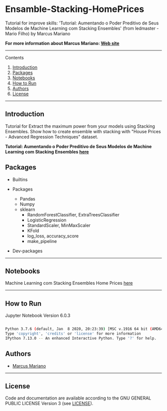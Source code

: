 # Ensamble-Stacking-HomePrices


Tutorial for improve skills: 'Tutorial: Aumentando o Poder Preditivo de Seus Modelos de Machine Learning com Stacking Ensembles' (from ledmaster - Mario Filho) by Marcus Mariano

**For more information about Marcus Mariano: [Web site](https://marcusmariano.github.io/mmariano/)**  

---

Contents 


1. [Introduction](#introduction)
1. [Packages](#packages)
1. [Notebooks](#notebook)
1. [How to Run](#how-to-run)
1. [Authors](#authors)
1. [License](#license)


---

## Introduction


Tutorial for Extract the maximum power from your models using Stacking Ensembles. Show how to create ensemble with stacking with "House Prices - Advanced Regression Techniques" dataset.


**Tutorial: Aumentando o Poder Preditivo de Seus Modelos de Machine Learning com Stacking Ensembles [here](https://github.com/ledmaster/TutorialEnsemble/blob/master/HomePrices.ipynb)**

## Packages

- Builtins    

- Packages
    - Pandas
    - Numpy    
    - sklearn
        - RandomForestClassifier, ExtraTreesClassifier
        - LogisticRegression
        - StandardScaler, MinMaxScaler
        - KFold
        - log_loss, accuracy_score
        - make_pipeline  

    

- Dev-packages

---

## Notebooks

Machine Learning com Stacking Ensembles Home Prices [here](https://github.com/Data-Science-Python-Marcus-Mariano/Ensamble-Stacking-HomePrices/blob/master/HomePrices-Marcus_Mariano.ipynb)

---

## How to Run

Jupyter Notebook Version 6.0.3

```sh

Python 3.7.6 (default, Jan  8 2020, 20:23:39) [MSC v.1916 64 bit (AMD64)]
Type 'copyright', 'credits' or 'license' for more information
IPython 7.13.0 -- An enhanced Interactive Python. Type '?' for help.

```

## Authors

* [Marcus Mariano](https://marcusmariano.github.io/mmariano/)

---


## License

Code and documentation are available according to the GNU GENERAL PUBLIC LICENSE Version 3 (see [LICENSE](https://www.gnu.org/licenses/gpl.html)).

